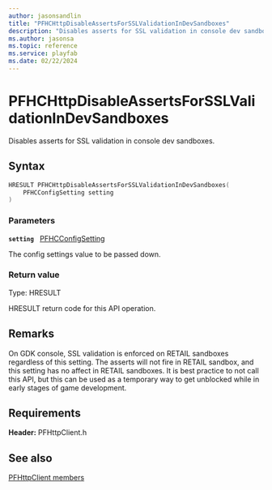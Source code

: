 ```yaml
---
author: jasonsandlin
title: "PFHCHttpDisableAssertsForSSLValidationInDevSandboxes"
description: "Disables asserts for SSL validation in console dev sandboxes."
ms.author: jasonsa
ms.topic: reference
ms.service: playfab
ms.date: 02/22/2024
---
```


# PFHCHttpDisableAssertsForSSLValidationInDevSandboxes  

Disables asserts for SSL validation in console dev sandboxes.  

## Syntax  
  
```cpp
HRESULT PFHCHttpDisableAssertsForSSLValidationInDevSandboxes(  
    PFHCConfigSetting setting  
)  
```  
  
### Parameters  
  
**`setting`** &nbsp; [PFHCConfigSetting](../enums/pfhcconfigsetting.md)  
  
The config settings value to be passed down.  
  
  
### Return value
Type: HRESULT
  
HRESULT return code for this API operation.
  
## Remarks  
  
On GDK console, SSL validation is enforced on RETAIL sandboxes regardless of this setting. The asserts will not fire in RETAIL sandbox, and this setting has no affect in RETAIL sandboxes. It is best practice to not call this API, but this can be used as a temporary way to get unblocked while in early stages of game development.
  
## Requirements  
  
**Header:** PFHttpClient.h
  
## See also  
[PFHttpClient members](../pfhttpclient_members.md)  

  
  
